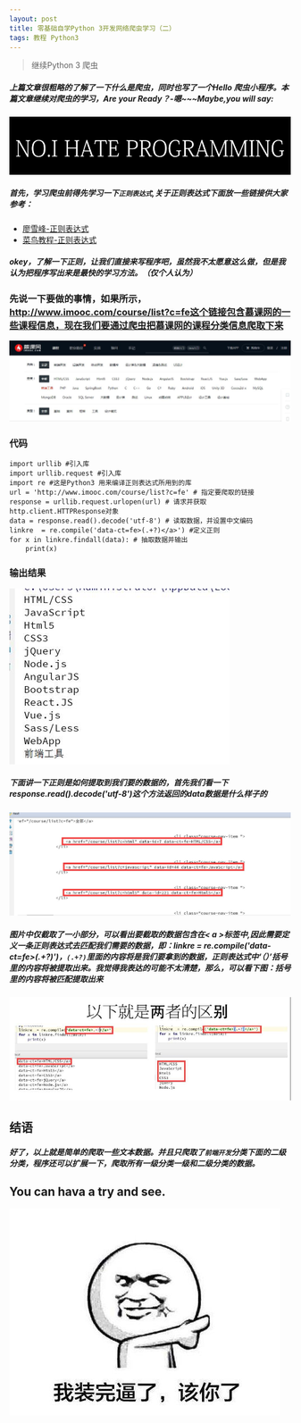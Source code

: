 ```yaml
---
layout: post
title: 零基础自学Python 3开发网络爬虫学习（二）
tags: 教程 Python3 
---
```


> 继续Python 3 爬虫


##### 上篇文章很粗略的了解了一下什么是爬虫，同时也写了一个Hello 爬虫小程序。本篇文章继续对爬虫的学习，Are your Ready？-嗯~~~Maybe,you will say:

![p201](images/p201.jpg)

##### 首先，学习爬虫前得先学习一下`正则表达式`,关于正则表达式下面放一些链接供大家参考：

* <a href="https://www.liaoxuefeng.com/wiki/0014316089557264a6b348958f449949df42a6d3a2e542c000/00143193331387014ccd1040c814dee8b2164bb4f064cff000">廖雪峰-正则表达式</a>
* <a href="http://www.runoob.com/regexp/regexp-syntax.html">菜鸟教程-正则表达式</a>


##### okey，了解一下正则，让我们直接来写程序吧，虽然我不太愿意这么做，但是我认为把程序写出来是最快的学习方法。（仅个人认为）

### 先说一下要做的事情，如果所示，http://www.imooc.com/course/list?c=fe这个链接包含慕课网的一些课程信息，现在我们要通过爬虫把慕课网的课程分类信息爬取下来


![p202](images/p202.jpg)

### 代码

	import urllib #引入库
	import urllib.request #引入库
	import re #这是Python3 用来编译正则表达式所用到的库
	url = 'http://www.imooc.com/course/list?c=fe' # 指定要爬取的链接
	response = urllib.request.urlopen(url) # 请求并获取http.client.HTTPResponse对象
	data = response.read().decode('utf-8') # 读取数据，并设置中文编码
	linkre  = re.compile('data-ct=fe>(.+?)</a>') #定义正则
	for x in linkre.findall(data): # 抽取数据并输出
	    print(x)

### 输出结果

![p203](images/p203.jpg)

##### 下面讲一下正则是如何提取到我们要的数据的，首先我们看一下response.read().decode('utf-8')这个方法返回的data数据是什么样子的

![p204](images/p204.jpg)

##### 图片中仅截取了一小部分，可以看出要截取的数据包含在< a >标签中,因此需要定义一条正则表达式去匹配我们需要的数据，即：linkre  = re.compile('data-ct=fe>(.+?)</a>')，`(.+?)`里面的内容将是我们要拿到的数据，正则表达式中‘（）’括号里的内容将被提取出来。我觉得我表达的可能不太清楚，那么，可以看下图：括号里的内容将被匹配提取出来

![p206](images/p206.jpg)

## 结语

##### 好了，以上就是简单的爬取一些文本数据。并且只爬取了`前端开发`分类下面的二级分类，程序还可以扩展一下，爬取所有一级分类一级和二级分类的数据。

## You can hava a try and see. 

![p206](images/p207.jpg)